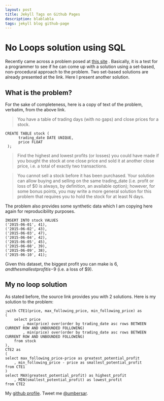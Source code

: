 ```yaml
---
layout: post
title: Jekyll Tags on Github Pages
description: blablabla
tags: jekyll blog github-page
---
```


# No Loops solution using SQL

Recently came across a problem posed at [this site](https://ryxcommar.com/2019/08/05/a-cool-sql-problem-avoiding-for-loops/) . Basically, it is a test for a programmer to see if he can come up with a solution using a set-based, non-procedural approach to the problem. Two set-based solutions are already presented at the link. Here I present another solution. 

## What is the problem?
For the sake of completeness, here is a copy of text of the problem, verbatim, from the above link.

> You have a table of trading days (with no gaps) and close prices for a stock.
```TSQL
CREATE TABLE stock (
      trading_date DATE UNIQUE,
      price FLOAT
 );
```
> Find the highest and lowest profits (or losses) you could have made if you bought the stock at one close price and sold it at another close price, i.e. a total of exactly two transactions.

> You cannot sell a stock before it has been purchased. Your solution can allow buying and selling on the same trading_date (i.e. profit or loss of $0 is always, by definition, an available option); however, for some bonus points, you may write a more general solution for this problem that requires you to hold the stock for at least N days.

The problem also provides some synthetic data which I am copying here again for reproducibility purposes. 
```TSQL
INSERT INTO stock VALUES
('2015-06-01', 41),
('2015-06-02', 43),
('2015-06-03', 47),
('2015-06-04', 42),
('2015-06-05', 45),
('2015-06-08', 39),
('2015-06-09', 38),
('2015-06-10', 41);
```
Given this dataset, the biggest profit you can make is $6, and the smallest profit is -$9 (i.e. a loss of $9).

## My no loop solution

As stated before, the source link provides you with 2 solutions. Here is my solution to the problem:
```TSQL
;with CTE1(price, max_following_price, min_following_price) as
(
	select price
		, max(price) over(order by trading_date asc rows BETWEEN CURRENT ROW AND UNBOUNDED FOLLOWING) 
		, min(price) over(order by trading_date asc rows BETWEEN CURRENT ROW AND UNBOUNDED FOLLOWING) 
	from stock
),
CTE2 as
(
select max_following_price-price as greatest_potential_profit
	, min_following_price - price as smallest_potential_profit
from CTE1 
)
select MAX(greatest_potential_profit) as highest_profit
	, MIN(smallest_potential_profit) as lowest_profit
from CTE2
```

My [github profile](https://github.com/umbersar/). Tweet me [@umbersar](https://twitter.com/umbersar).
